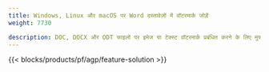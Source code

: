 ```yaml
---
title: Windows, Linux और macOS पर Word दस्तावेज़ों में वॉटरमार्क जोड़ें 
weight: 7730

description: DOC, DOCX और ODT फाइलों पर इमेज या टेक्स्ट वॉटरमार्क प्रबंधित करने के लिए मुफ्त ऐप और एपीआई
---
```


{{< blocks/products/pf/agp/feature-solution >}} 

